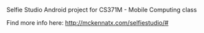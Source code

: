 Selfie Studio
Android project for CS371M - Mobile Computing class

Find more info here:
http://mckennatx.com/selfiestudio/#

